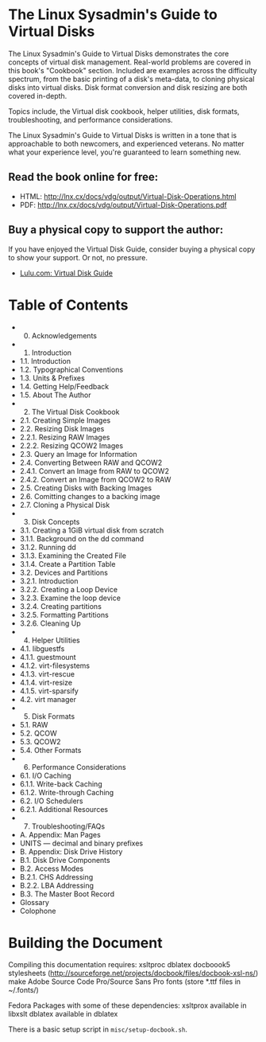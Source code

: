 # The Linux Sysadmin's Guide to Virtual Disks

The Linux Sysadmin's Guide to Virtual Disks demonstrates the core
concepts of virtual disk management. Real-world problems are covered
in this book's "Cookbook" section. Included are examples across the
difficulty spectrum, from the basic printing of a disk's meta-data, to
cloning physical disks into virtual disks. Disk format conversion and
disk resizing are both covered in-depth.

Topics include, the Virtual disk cookbook, helper utilities, disk
formats, troubleshooting, and performance considerations.

The Linux Sysadmin's Guide to Virtual Disks is written in a tone that
is approachable to both newcomers, and experienced veterans.  No
matter what your experience level, you're guaranteed to learn
something new.


## Read the book online for free:

* HTML: http://lnx.cx/docs/vdg/output/Virtual-Disk-Operations.html
* PDF: http://lnx.cx/docs/vdg/output/Virtual-Disk-Operations.pdf

## Buy a physical copy to support the author:

If you have enjoyed the Virtual Disk Guide, consider buying a physical
copy to show your support. Or not, no pressure.

* [Lulu.com: Virtual Disk Guide](http://www.lulu.com/shop/tim-bielawa/the-linux-sysadmins-guide-to-virtual-disks/paperback/product-22572755.html)


# Table of Contents

- 0. Acknowledgements
- 1. Introduction
- 1.1. Introduction
- 1.2. Typographical Conventions
- 1.3. Units & Prefixes
- 1.4. Getting Help/Feedback
- 1.5. About The Author
- 2. The Virtual Disk Cookbook
- 2.1. Creating Simple Images
- 2.2. Resizing Disk Images
- 2.2.1. Resizing RAW Images
- 2.2.2. Resizing QCOW2 Images
- 2.3. Query an Image for Information
- 2.4. Converting Between RAW and QCOW2
- 2.4.1. Convert an Image from RAW to QCOW2
- 2.4.2. Convert an Image from QCOW2 to RAW
- 2.5. Creating Disks with Backing Images
- 2.6. Comitting changes to a backing image
- 2.7. Cloning a Physical Disk
- 3. Disk Concepts
- 3.1. Creating a 1GiB virtual disk from scratch
- 3.1.1. Background on the dd command
- 3.1.2. Running dd
- 3.1.3. Examining the Created File
- 3.1.4. Create a Partition Table
- 3.2. Devices and Partitions
- 3.2.1. Introduction
- 3.2.2. Creating a Loop Device
- 3.2.3. Examine the loop device
- 3.2.4. Creating partitions
- 3.2.5. Formatting Partitions
- 3.2.6. Cleaning Up
- 4. Helper Utilities
- 4.1. libguestfs
- 4.1.1. guestmount
- 4.1.2. virt-filesystems
- 4.1.3. virt-rescue
- 4.1.4. virt-resize
- 4.1.5. virt-sparsify
- 4.2. virt manager
- 5. Disk Formats
- 5.1. RAW
- 5.2. QCOW
- 5.3. QCOW2
- 5.4. Other Formats
- 6. Performance Considerations
- 6.1. I/O Caching
- 6.1.1. Write-back Caching
- 6.1.2. Write-through Caching
- 6.2. I/O Schedulers
- 6.2.1. Additional Resources
- 7. Troubleshooting/FAQs
- A. Appendix: Man Pages
- UNITS — decimal and binary prefixes
- B. Appendix: Disk Drive History
- B.1. Disk Drive Components
- B.2. Access Modes
- B.2.1. CHS Addressing
- B.2.2. LBA Addressing
- B.3. The Master Boot Record
- Glossary
- Colophone


# Building the Document

Compiling this documentation requires:
    xsltproc
    dblatex
    docboook5 stylesheets (http://sourceforge.net/projects/docbook/files/docbook-xsl-ns/)
    make
    Adobe Source Code Pro/Source Sans Pro fonts (store *.ttf files in ~/.fonts/)

Fedora Packages with some of these dependencies:
    xsltprox available in libxslt
    dblatex available in dblatex


There is a basic setup script in ``misc/setup-docbook.sh``.
